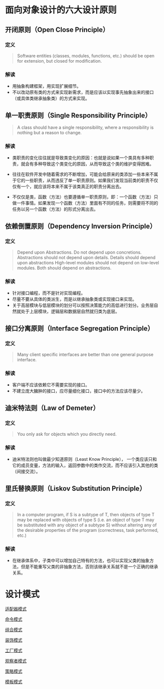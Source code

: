 # 面向对象设计的六大设计原则
## 开闭原则（Open Close Principle）
### 定义
>Software entities (classes, modules, functions, etc.) should be open for extension, but closed for modification.
### 解读

- 用抽象构建框架，用实现扩展细节。
- 不以改动原有类的方式来实现新需求，而是应该以实现事先抽象出来的接口（或具体类继承抽象类）的方式来实现。

## 单一职责原则（Single Responsibility Principle）
>A class should have a single responsibility, where a responsibility is nothing but a reason to change.
### 解读

- 类职责的变化往往就是导致类变化的原因：也就是说如果一个类具有多种职责，就会有多种导致这个类变化的原因，从而导致这个类的维护变得困难。

- 往往在软件开发中随着需求的不断增加，可能会给原来的类添加一些本来不属于它的一些职责，从而违反了单一职责原则。如果我们发现当前类的职责不仅仅有一个，就应该将本来不属于该类真正的职责分离出去。

- 不仅仅是类，函数（方法）也要遵循单一职责原则，即：一个函数（方法）只做一件事情。如果发现一个函数（方法）里面有不同的任务，则需要将不同的任务以另一个函数（方法）的形式分离出去。

## 依赖倒置原则（Dependency Inversion Principle）
### 定义
>Depend upon Abstractions. Do not depend upon concretions.
Abstractions should not depend upon details. Details should depend upon abstractions
High-level modules should not depend on low-level modules. Both should depend on abstractions.
### 解读

- 针对接口编程，而不是针对实现编程。
- 尽量不要从具体的类派生，而是以继承抽象类或实现接口来实现。
- 关于高层模块与低层模块的划分可以按照决策能力的高低进行划分。业务层自然就处于上层模块，逻辑层和数据层自然就归类为底层。

## 接口分离原则（Interface Segregation Principle）
### 定义
>Many client specific interfaces are better than one general purpose interface.
### 解读

- 客户端不应该依赖它不需要实现的接口。
- 不建立庞大臃肿的接口，应尽量细化接口，接口中的方法应该尽量少。
## 迪米特法则（Law of Demeter）
### 定义
>You only ask for objects which you directly need.
### 解读
- 迪米特法则也叫做最少知道原则（Least Know Principle）， 一个类应该只和它的成员变量，方法的输入，返回参数中的类作交流，而不应该引入其他的类（间接交流）。

## 里氏替换原则（Liskov Substitution Principle）
### 定义
>In a computer program, if S is a subtype of T, then objects of type T may be replaced with objects of type S (i.e. an object of type T may be substituted with any object of a subtype S) without altering any of the desirable properties of the program (correctness, task performed, etc.)
### 解读

- 在继承体系中，子类中可以增加自己特有的方法，也可以实现父类的抽象方法，但是不能重写父类的非抽象方法，否则该继承关系就不是一个正确的继承关系。



# 设计模式

[适配器模式](./adapter/readme.md)

[命令模式](./Command/readme.md)

[组合模式](./compositeanditerator/readme.md)

[装饰模式](./decorator/readme.md)

[工厂模式](./factory/readme.md)

[观察者模式](./observer/readme.md)

[策略模式](./strategy/readme.md)

[模板模式](./templatemethod/readme.md)

